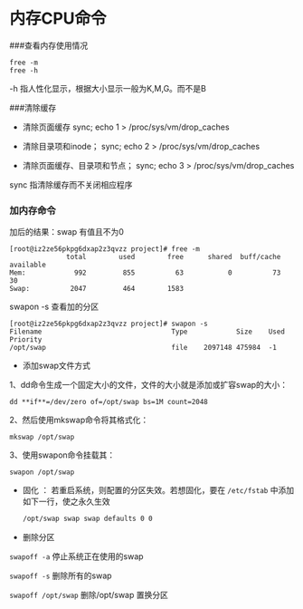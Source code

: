 # 内存CPU命令

###查看内存使用情况
```
free -m
free -h
```

-h 指人性化显示，根据大小显示一般为K,M,G。而不是B

###清除缓存

* 清除页面缓存
sync; echo 1 > /proc/sys/vm/drop_caches


* 清除目录项和inode；
sync; echo 2 > /proc/sys/vm/drop_caches



* 清除页面缓存、目录项和节点；
sync; echo 3 > /proc/sys/vm/drop_caches

sync 指清除缓存而不关闭相应程序



### 加内存命令

加后的结果：swap 有值且不为0

```
[root@iz2ze56pkpg6dxap2z3qvzz project]# free -m
              total        used        free      shared  buff/cache   available
Mem:            992         855          63           0          73          30
Swap:          2047         464        1583
```

swapon -s 查看加的分区

```
[root@iz2ze56pkpg6dxap2z3qvzz project]# swapon -s
Filename                                Type            Size    Used    Priority
/opt/swap                               file    2097148 475984  -1
```

* 添加swap文件方式

1、dd命令生成一个固定大小的文件，文件的大小就是添加或扩容swap的大小：

`dd **if**=/dev/zero of=/opt/swap bs=1M count=2048`

2、然后使用mkswap命令将其格式化：

`mkswap /opt/swap`

3、使用swapon命令挂载其：

`swapon /opt/swap`

* 固化 ： 若重启系统，则配置的分区失效。若想固化，要在 `/etc/fstab` 中添加如下一行，使之永久生效

  ```bash
  /opt/swap swap swap defaults 0 0 
  ```

* 删除分区

`swapoff -a`   停止系统正在使用的swap

`swapoff -s`   删除所有的swap

`swapoff /opt/swap` 删除/opt/swap 置换分区
